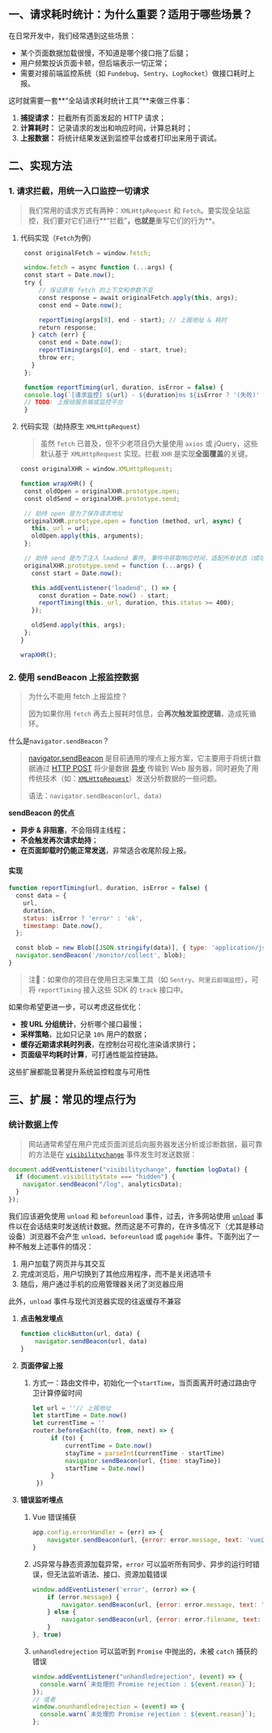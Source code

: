 ## 一、请求耗时统计：为什么重要？适用于哪些场景？

在日常开发中，我们经常遇到这些场景：

- 某个页面数据加载很慢，不知道是哪个接口拖了后腿；
- 用户频繁投诉页面卡顿，但后端表示一切正常；
- 需要对接前端监控系统（如 `Fundebug`、`Sentry`、`LogRocket`）做接口耗时上报。

这时就需要一套**“全站请求耗时统计工具”**来做三件事：

1. **捕捉请求：** 拦截所有页面发起的 HTTP 请求；
2. **计算耗时：** 记录请求的发出和响应时间，计算总耗时；
3. **上报数据：** 将统计结果发送到监控平台或者打印出来用于调试。

## 二、实现方法

### 1. 请求拦截，用统一入口监控一切请求

> 我们常用的请求方式有两种：`XMLHttpRequest` 和 `Fetch`。要实现全站监控，我们要对它们进行**“拦截”**，也就是**重写它们的行为**。

1. 代码实现（`Fetch`为例）

	```js
     const originalFetch = window.fetch;
   
     window.fetch = async function (...args) {
     const start = Date.now();
     try {
         // 保证原有 fetch 的上下文和参数不变
         const response = await originalFetch.apply(this, args);
         const end = Date.now();
   
         reportTiming(args[0], end - start); // 上报地址 & 耗时
         return response;
       } catch (err) {
         const end = Date.now();
         reportTiming(args[0], end - start, true);
         throw err;
       }
     };
   
     function reportTiming(url, duration, isError = false) {
     console.log(`[请求监控] ${url} - ${duration}ms ${isError ? '(失败)' : ''}`);
     // TODO: 上报给服务端或监控平台
     }
   ```

2. 代码实现（劫持原生 `XMLHttpRequest`）

	> 虽然 `fetch` 已普及，但不少老项目仍大量使用 `axios` 或 jQuery，这些默认基于 `XMLHttpRequest` 实现。拦截 `XHR` 是实现**全面覆盖**的关键。

	```js
   const originalXHR = window.XMLHttpRequest;
   
   function wrapXHR() {
     const oldOpen = originalXHR.prototype.open;
     const oldSend = originalXHR.prototype.send;
   
     // 劫持 open 是为了保存请求地址
     originalXHR.prototype.open = function (method, url, async) {
       this._url = url;
       oldOpen.apply(this, arguments);
     };
   
     // 劫持 send 是为了注入 loadend 事件, 事件中获取响应时间，适配所有状态（成功/失败）
     originalXHR.prototype.send = function (...args) {
       const start = Date.now();
   
       this.addEventListener('loadend', () => {
         const duration = Date.now() - start;
         reportTiming(this._url, duration, this.status >= 400);
       });
   
       oldSend.apply(this, args);
     };
   }
   
   wrapXHR();
   ```

### 2. 使用 sendBeacon 上报监控数据

> 为什么不能用 fetch 上报监控？
>
> 因为如果你用 `fetch` 再去上报耗时信息，会**再次触发监控逻辑**，造成死循环。

什么是`navigator.sendBeacon`？

> [navigator.sendBeacon](https://developer.mozilla.org/zh-CN/docs/Web/API/Navigator/sendBeacon) 是目前通用的埋点上报方案，它主要用于将统计数据通过 [HTTP POST](https://developer.mozilla.org/zh-CN/docs/Web/HTTP/Reference/Methods/POST) 将少量数据 [异步](https://developer.mozilla.org/zh-CN/docs/Glossary/Asynchronous) 传输到 Web 服务器，同时避免了用传统技术（如：[`XMLHttpRequest`](https://developer.mozilla.org/zh-CN/docs/Web/API/XMLHttpRequest)）发送分析数据的一些问题。
>
> 语法：`navigator.sendBeacon(url, data)`

**sendBeacon 的优点**

- **异步 & 非阻塞**，不会阻碍主线程；
- **不会触发再次请求劫持**；
- **在页面卸载时仍能正常发送**，非常适合收尾阶段上报。

#### 实现

```js
function reportTiming(url, duration, isError = false) {
  const data = {
    url,
    duration,
    status: isError ? 'error' : 'ok',
    timestamp: Date.now(),
  };

  const blob = new Blob([JSON.stringify(data)], { type: 'application/json' });
  navigator.sendBeacon('/monitor/collect', blob);
}
```



> 注📢：如果你的项目在使用日志采集工具（如 `Sentry`、`阿里云前端监控`），可将 `reportTiming` 接入这些 SDK 的 `track` 接口中。

如果你希望更进一步，可以考虑这些优化：

- **按 URL 分组统计**，分析哪个接口最慢；
- **采样策略**，比如只记录 `10%` 用户的数据；
- **缓存近期请求耗时列表**，在控制台可视化渲染请求排行；
- **页面级平均耗时计算**，可打通性能监控链路。

这些扩展都能显著提升系统监控粒度与可用性



## 三、扩展：常见的埋点行为

### 统计数据上传

> 网站通常希望在用户完成页面浏览后向服务器发送分析或诊断数据，最可靠的方法是在 [`visibilitychange`](https://link.juejin.cn/?target=https%3A%2F%2Fdeveloper.mozilla.org%2Fzh-CN%2Fdocs%2FWeb%2FAPI%2FDocument%2Fvisibilitychange_event) 事件发生时发送数据：

```js
document.addEventListener("visibilitychange", function logData() {
  if (document.visibilityState === "hidden") {
    navigator.sendBeacon("/log", analyticsData);
  }
});
```

我们应该避免使用 `unload` 和 `beforeunload` 事件，过去，许多网站使用 [`unload`](https://link.juejin.cn?target=https%3A%2F%2Fdeveloper.mozilla.org%2Fzh-CN%2Fdocs%2FWeb%2FAPI%2FWindow%2Funload_event) 事件以在会话结束时发送统计数据。然而这是不可靠的，在许多情况下（尤其是移动设备）浏览器不会产生 `unload`、`beforeunload` 或 `pagehide` 事件。下面列出了一种不触发上述事件的情况：

1. 用户加载了网页并与其交互
2. 完成浏览后，用户切换到了其他应用程序，而不是关闭选项卡
3. 随后，用户通过手机的应用管理器关闭了浏览器应用

此外，`unload` 事件与现代浏览器实现的往返缓存不兼容

1. **点击触发埋点**

   ```js
   function clickButton(url, data) {
       navigator.sendBeacon(url, data)
   }
   ```

2. **页面停留上报**

   1. 方式一：路由文件中，初始化一个`startTime`，当页面离开时通过路由守卫计算停留时间

      ```js
      let url = ''// 上报地址
      let startTime = Date.now()
      let currentTime = ''
      router.beforeEach((to, from, next) => { 
           if (to) {
               currentTime = Date.now()
               stayTime = parseInt(currentTime - startTime)
               navigator.sendBeacon(url, {time: stayTime})
               startTime = Date.now()
           }
       })
      ```

3. **错误监听埋点**

   1. Vue 错误捕获

      ```js
      app.config.errorHandler = (err) => { 
          navigator.sendBeacon(url, {error: error.message, text: 'vue运行异常' })
      }
      ```

   2. JS异常与静态资源加载异常，`error` 可以监听所有同步、异步的运行时错误，但无法监听语法、接口、资源加载错误

      ```js
      window.addEventListener('error', (error) => { 
          if (error.message) { 
              navigator.sendBeacon(url, {error: error.message, text: 'js执行异常' })
          } else { 
              navigator.sendBeacon(url, {error: error.filename, text: '资源加载异常' })
          } 
      }, true)
      ```

   3. `unhandledrejection` 可以监听到 `Promise` 中抛出的，未被 `catch` 捕获的错误

      ```js
      window.addEventListener("unhandledrejection", (event) => {
        console.warn(`未处理的 Promise rejection : ${event.reason}`);
      });
      // 或者
      window.onunhandledrejection = (event) => {
        console.warn(`未处理的 Promise rejection : ${event.reason}`);
      };
      ```
